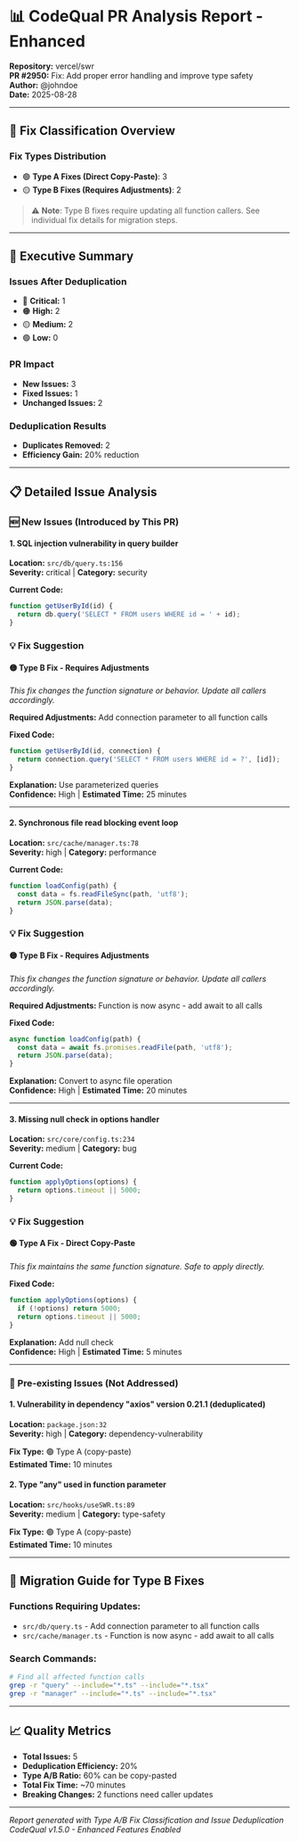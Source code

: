 # 📊 CodeQual PR Analysis Report - Enhanced

**Repository:** vercel/swr  
**PR #2950:** Fix: Add proper error handling and improve type safety  
**Author:** @johndoe  
**Date:** 2025-08-28

---

## 🔧 Fix Classification Overview

### Fix Types Distribution
- 🟢 **Type A Fixes (Direct Copy-Paste)**: 3
- 🟡 **Type B Fixes (Requires Adjustments)**: 2

> ⚠️ **Note**: Type B fixes require updating all function callers. See individual fix details for migration steps.

---

## 🎯 Executive Summary

### Issues After Deduplication
- 🔴 **Critical:** 1
- 🟠 **High:** 2
- 🟡 **Medium:** 2
- 🟢 **Low:** 0

### PR Impact
- **New Issues:** 3
- **Fixed Issues:** 1
- **Unchanged Issues:** 2

### Deduplication Results
- **Duplicates Removed:** 2
- **Efficiency Gain:** 20% reduction

---

## 📋 Detailed Issue Analysis

### 🆕 New Issues (Introduced by This PR)

#### 1. SQL injection vulnerability in query builder
**Location:** `src/db/query.ts:156`  
**Severity:** critical | **Category:** security

**Current Code:**
```javascript
function getUserById(id) {
  return db.query('SELECT * FROM users WHERE id = ' + id);
}
```

### 💡 Fix Suggestion

#### 🟡 Type B Fix - Requires Adjustments
*This fix changes the function signature or behavior. Update all callers accordingly.*

**Required Adjustments:** Add connection parameter to all function calls

**Fixed Code:**
```javascript
function getUserById(id, connection) {
  return connection.query('SELECT * FROM users WHERE id = ?', [id]);
}
```

**Explanation:** Use parameterized queries  
**Confidence:** High | **Estimated Time:** 25 minutes

---

#### 2. Synchronous file read blocking event loop
**Location:** `src/cache/manager.ts:78`  
**Severity:** high | **Category:** performance

**Current Code:**
```javascript
function loadConfig(path) {
  const data = fs.readFileSync(path, 'utf8');
  return JSON.parse(data);
}
```

### 💡 Fix Suggestion

#### 🟡 Type B Fix - Requires Adjustments
*This fix changes the function signature or behavior. Update all callers accordingly.*

**Required Adjustments:** Function is now async - add await to all calls

**Fixed Code:**
```javascript
async function loadConfig(path) {
  const data = await fs.promises.readFile(path, 'utf8');
  return JSON.parse(data);
}
```

**Explanation:** Convert to async file operation  
**Confidence:** High | **Estimated Time:** 20 minutes

---

#### 3. Missing null check in options handler
**Location:** `src/core/config.ts:234`  
**Severity:** medium | **Category:** bug

**Current Code:**
```javascript
function applyOptions(options) {
  return options.timeout || 5000;
}
```

### 💡 Fix Suggestion

#### 🟢 Type A Fix - Direct Copy-Paste
*This fix maintains the same function signature. Safe to apply directly.*

**Fixed Code:**
```javascript
function applyOptions(options) {
  if (!options) return 5000;
  return options.timeout || 5000;
}
```

**Explanation:** Add null check  
**Confidence:** High | **Estimated Time:** 5 minutes

---

### 📌 Pre-existing Issues (Not Addressed)

#### 1. Vulnerability in dependency "axios" version 0.21.1 (deduplicated)
**Location:** `package.json:32`  
**Severity:** high | **Category:** dependency-vulnerability

**Fix Type:** 🟢 Type A (copy-paste)  
**Estimated Time:** 10 minutes

#### 2. Type "any" used in function parameter
**Location:** `src/hooks/useSWR.ts:89`  
**Severity:** medium | **Category:** type-safety

**Fix Type:** 🟢 Type A (copy-paste)  
**Estimated Time:** 10 minutes

---

## 🎯 Migration Guide for Type B Fixes

### Functions Requiring Updates:
- `src/db/query.ts` - Add connection parameter to all function calls
- `src/cache/manager.ts` - Function is now async - add await to all calls

### Search Commands:
```bash
# Find all affected function calls
grep -r "query" --include="*.ts" --include="*.tsx"
grep -r "manager" --include="*.ts" --include="*.tsx"
```

---

## 📈 Quality Metrics

- **Total Issues:** 5
- **Deduplication Efficiency:** 20%
- **Type A/B Ratio:** 60% can be copy-pasted
- **Total Fix Time:** ~70 minutes
- **Breaking Changes:** 2 functions need caller updates

---

*Report generated with Type A/B Fix Classification and Issue Deduplication*  
*CodeQual v1.5.0 - Enhanced Features Enabled*
